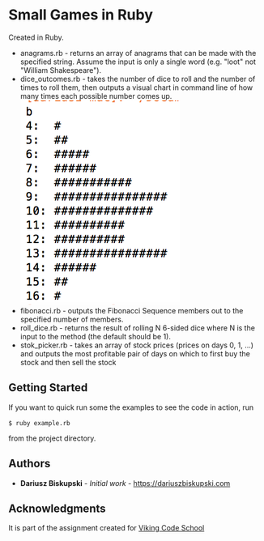#  Small Games in Ruby

Created in Ruby.
- anagrams.rb - returns an array of anagrams that can be made with the specified string. Assume the input is only a single word (e.g. "loot" not "William Shakespeare").
- dice_outcomes.rb - takes the number of dice to roll and the number of times to roll them, then outputs a visual chart in command line of how many times each possible number comes up.
![Example of Visual Chart in Bash](visual_chart.png?raw=true)
- fibonacci.rb - outputs the Fibonacci Sequence members out to the specified number of members.
- roll_dice.rb - returns the result of rolling N 6-sided dice where N is the input to the method (the default should be 1).
- stok_picker.rb - takes an array of stock prices (prices on days 0, 1, ...) and outputs the most profitable pair of days on which to first buy the stock and then sell the stock

## Getting Started

If you want to quick run some the examples to see the code in action, run
```
$ ruby example.rb
```
from the project directory.

## Authors

* **Dariusz Biskupski** - *Initial work* - https://dariuszbiskupski.com


## Acknowledgments

It is part of the assignment created for [Viking Code School](https://www.vikingcodeschool.com/)
